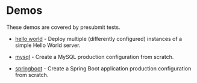 # Demos

These demos are covered by presubmit tests.

 * [hello world](helloWorld.md) - Deploy multiple
   (differently configured) instances of a simple Hello
   World server.

 * [mysql](mySql.md) - Create a MySQL production
   configuration from scratch.
   
 * [springboot](springboot.md) - Create a Spring Boot application production
   configuration from scratch.
